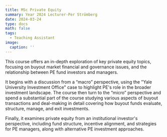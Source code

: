 ```yaml
---
title: MSc Private Equity
summary: Year 2024 Lecturer-Per Strömberg
date: 2024-03-24
type: docs
math: false
tags:
  - Teaching Assistant
image:
  caption: ''
---
```



This course offers an in-depth exploration of key private equity topics, focusing on buyout market financial and governance issues, and the relationship between PE fund investors and managers.

It begins with a discussion from a “macro” perspective, using the "Yale University Investment Office" case to highlight PE's role in the broader investment landscape. The course then turn to the “micro” perspective and spend a substantial part of the course studying various aspects of buyout transactions and deal-making in detail covering how buyout funds evaluate, structure, manage, and exit investments.

Finally, it examines private equity from an institutional investor's perspective, including fund structure, incentive alignment, and strategies for PE managers, along with alternative PE investment approaches.

